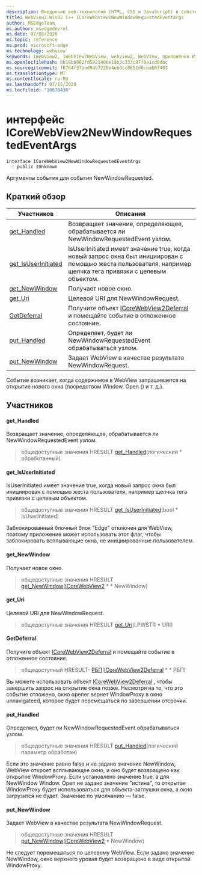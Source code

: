 ```yaml
---
description: Внедрение веб-технологий (HTML, CSS и JavaScript) в собственные приложения с помощью элемента управления Microsoft Edge WebView2
title: WebView2 Win32 C++ ICoreWebView2NewWindowRequestedEventArgs
author: MSEdgeTeam
ms.author: msedgedevrel
ms.date: 07/08/2020
ms.topic: reference
ms.prod: microsoft-edge
ms.technology: webview
keywords: IWebView2, IWebView2WebView, webview2, WebView, приложения Win32, Win32, EDGE, ICoreWebView2, ICoreWebView2Controller, управление браузером, EDGE HTML, ICoreWebView2NewWindowRequestedEventArgs
ms.openlocfilehash: bb18b6662fd5921406e19b3c333c97f8a1cd0dbc
ms.sourcegitcommit: f6764f57aed9ab7229e4eb6cc8851d0cea667403
ms.translationtype: MT
ms.contentlocale: ru-RU
ms.lasthandoff: 07/15/2020
ms.locfileid: "10879438"
---
```

# интерфейс ICoreWebView2NewWindowRequestedEventArgs 

```
interface ICoreWebView2NewWindowRequestedEventArgs
  : public IUnknown
```

Аргументы события для события NewWindowRequested.

## Краткий обзор

 Участников                        | Описания
--------------------------------|---------------------------------------------
[get_Handled](#get_handled) | Возвращает значение, определяющее, обрабатывается ли NewWindowRequestedEvent узлом.
[get_IsUserInitiated](#get_isuserinitiated) | IsUserInitiated имеет значение true, когда новый запрос окна был инициирован с помощью жеста пользователя, например щелчка тега привязки с целевым объектом.
[get_NewWindow](#get_newwindow) | Получает новое окно.
[get_Uri](#get_uri) | Целевой URI для NewWindowRequest.
[GetDeferral](#getdeferral) | Получите объект [ICoreWebView2Deferral](icorewebview2deferral.md) и помещайте событие в отложенное состояние.
[put_Handled](#put_handled) | Определяет, будет ли NewWindowRequestedEvent обрабатываться узлом.
[put_NewWindow](#put_newwindow) | Задает WebView в качестве результата NewWindowRequest.

Событие возникает, когда содержимое в WebView запрашивается на открытие нового окна (посредством Window. Open () и т. д.).

## Участников

#### get_Handled 

Возвращает значение, определяющее, обрабатывается ли NewWindowRequestedEvent узлом.

> общедоступные значения HRESULT [get_Handled](#get_handled)(логический * обработанный)

#### get_IsUserInitiated 

IsUserInitiated имеет значение true, когда новый запрос окна был инициирован с помощью жеста пользователя, например щелчка тега привязки с целевым объектом.

> общедоступные значения HRESULT [get_IsUserInitiated](#get_isuserinitiated)(bool * IsUserInitiated)

Заблокированный блочный блок "Edge" отключен для WebView, поэтому приложение может использовать этот флаг, чтобы заблокировать всплывающие окна, не инициированные пользователем.

#### get_NewWindow 

Получает новое окно.

> общедоступные значения HRESULT [get_NewWindow](#get_newwindow)([ICoreWebView2](icorewebview2.md) * * NewWindow)

#### get_Uri 

Целевой URI для NewWindowRequest.

> общедоступные значения HRESULT [get_Uri](#get_uri)(LPWSTR * URI)

#### GetDeferral 

Получите объект [ICoreWebView2Deferral](icorewebview2deferral.md) и помещайте событие в отложенное состояние.

> общедоступный HRESULT- [РБП](#getdeferral)([ICoreWebView2Deferral](icorewebview2deferral.md) * * РБП)

Вы можете использовать объект [ICoreWebView2Deferral](icorewebview2deferral.md) , чтобы завершить запрос на открытие окна позже. Несмотря на то, что это событие отложено, окно opener вернет WindowProxy в окно unnavigateed, которое будет перемещаться по завершении отсрочки.

#### put_Handled 

Определяет, будет ли NewWindowRequestedEvent обрабатываться узлом.

> общедоступные значения HRESULT [put_Handled](#put_handled)(логический параметр обработан)

Если это значение равно false и не задано значение NewWindow, WebView откроет всплывающее окно, и оно будет возвращено как открытое WindowProxy. Если установлено значение true, а для NewWindow Window. Open не задано значение "истина", то открытая WindowProxy будет использоваться для объекта-заглушки окна, а окно загрузится не будет. Значение по умолчанию — false.

#### put_NewWindow 

Задает WebView в качестве результата NewWindowRequest.

> общедоступные значения HRESULT [put_NewWindow](#put_newwindow)([ICoreWebView2](icorewebview2.md) * NewWindow)

Не следует перемещаться по целевому WebView. Если задано значение NewWindow, окно верхнего уровня будет возвращено в виде открытой WindowProxy.

